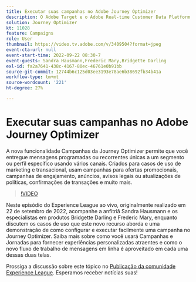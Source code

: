 ```yaml
---
title: Executar suas campanhas no Adobe Journey Optimizer
description: O Adobe Target e o Adobe Real-time Customer Data Platform podem ser integrados para fornecer uma experiência do cliente mais personalizada. Neste evento de transmissão ao vivo, veja como a integração dessas duas plataformas pode ajudar as empresas a coletar dados em tempo real e, em seguida, criar e testar experiências direcionadas. Veja o processo completo desse poderoso recurso em uma demonstração ao vivo.
solution: Journey Optimizer
kt: 11028
feature: Campaigns
role: User
thumbnail: https://video.tv.adobe.com/v/3409504?format=jpeg
event-cta-url: null
event-start-time: 2022-09-22 08:30-7
event-guests: Sandra Hausmann,Frederic Mary,Bridgette Darling
exl-id: fa2a7641-438c-4167-80ec-46761e0b91bb
source-git-commit: 12744b6c125d03ee3193e78ae6b38692fb34b41a
workflow-type: tm+mt
source-wordcount: '221'
ht-degree: 27%

---
```


# Executar suas campanhas no Adobe Journey Optimizer

A nova funcionalidade Campanhas da Journey Optimizer permite que você entregue mensagens programadas ou recorrentes únicas a um segmento ou perfil específico usando vários canais. Criados para casos de uso de marketing e transacional, usam campanhas para ofertas promocionais, campanhas de engajamento, anúncios, avisos legais ou atualizações de políticas, confirmações de transações e muito mais.

>[!VIDEO](https://video.tv.adobe.com/v/3409504/?quality=12&learn=on)

Neste episódio do Experience League ao vivo, originalmente realizado em 22 de setembro de 2022, acompanhe a anfitriã Sandra Hausmann e os especialistas em produtos Bridgette Darling e Frederic Mary, enquanto discutem os casos de uso que este novo recurso aborda e uma demonstração de como configurar e executar facilmente uma campanha no Journey Optimizer. Saiba mais sobre como você usará Campanhas e Jornadas para fornecer experiências personalizadas atraentes e como o novo fluxo de trabalho de mensagens em linha é aproveitado em cada uma dessas duas telas.

Prossiga a discussão sobre este tópico no [Publicação da comunidade Experience League](https://experienceleaguecommunities.adobe.com/t5/journey-optimizer-discussions/experience-league-live-post-session-discussion-execute-your/m-p/547896#M52). Esperamos receber notícias suas!
